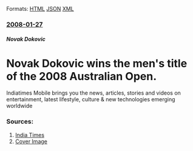 
Formats: [HTML](/news/2008/01/27/novak-aokovia-wins-the-men-s-title-of-the-2008-australian-open.html)  [JSON](/news/2008/01/27/novak-aokovia-wins-the-men-s-title-of-the-2008-australian-open.json)  [XML](/news/2008/01/27/novak-aokovia-wins-the-men-s-title-of-the-2008-australian-open.xml)  

### [2008-01-27](/news/2008/01/27/index.md)

##### Novak Dokovic
#  Novak Dokovic wins the men's title of the 2008 Australian Open. 

Indiatimes Mobile brings you the news, articles, stories and videos on entertainment, latest lifestyle, culture & new technologies emerging worldwide


### Sources:

1. [India Times](http://sports.indiatimes.com/Novak_Djokovic_wins_Australian_Open/articleshow/2735451.cms)
1. [Cover Image](http://staticresources.indiatimes.in/resources/themes/indiatimes_desktop_default/images/fbimage.png)
